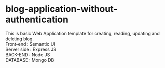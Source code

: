 # blog-application-without-authentication
This is basic Web Application template for creating, reading, updating and deleting blog.  
Front-end              : Semantic UI  
Server side            : Express JS   
BACK-END               : Node JS  
DATABASE               : Mongo DB  
